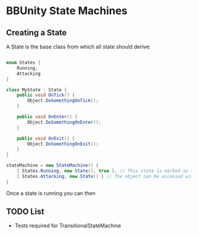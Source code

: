 # BBUnity State Machines

## Creating a State

A State is the base class from which all state should derive:

```csharp

enum States {
    Running,
    Attacking
}

class MyState : State {
    public void OnTick() {
        Object.DoSomethingOnTick();
    }

    public void OnEnter() {
        Object.DoSomethingOnEnter();
    }

    public void OnExit() {
        Object.DoSomethingOnExit();
    }
}

stateMachine = new StateMachine() {
    { States.Running, new State(), true }, // This state is marked as the 'default' state
    { States.Attacking, new State() } // The object can be accessed within the state
}

```

Once a state is running you can then 

## TODO List

- Tests required for TransitionalStateMachine